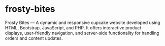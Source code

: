 # frosty-bites
Frosty Bites — A dynamic and responsive cupcake website developed using HTML, Bootstrap, JavaScript, and PHP. It offers interactive product displays, user-friendly navigation, and server-side functionality for handling orders and content updates.
